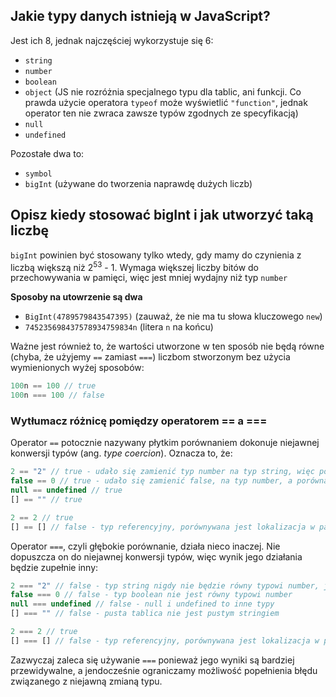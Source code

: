 ## Jakie typy danych istnieją w JavaScript?
Jest ich 8, jednak najczęściej wykorzystuje się 6:
- `string`
- `number`
- `boolean`
- `object` (JS nie rozróżnia specjalnego typu dla tablic, ani funkcji. Co prawda użycie operatora `typeof` może wyświetlić `"function"`, jednak operator ten nie zwraca zawsze typów zgodnych ze specyfikacją)
- `null`
- `undefined`

Pozostałe dwa to:
- `symbol`
- `bigInt` (używane do tworzenia naprawdę dużych liczb)

## Opisz kiedy stosować bigInt i jak utworzyć taką liczbę
`bigInt` powinien być stosowany tylko wtedy, gdy mamy do czynienia z liczbą większą niż 2<sup>53</sup> - 1. Wymaga większej liczby bitów do przechowywania w pamięci, więc jest mniej wydajny niż typ `number`

**Sposoby na utowrzenie są dwa**
- `BigInt(4789579843547395)` (zauważ, że nie ma tu słowa kluczowego `new`)
- `745235698437578934759834n` (litera `n` na końcu)

Ważne jest również to, że wartości utworzone w ten sposób nie będą równe (chyba, że użyjemy `==` zamiast `===`) liczbom stworzonym bez użycia wymienionych wyżej sposobów:
```javascript
100n == 100 // true
100n === 100 // false
```

### Wytłumacz różnicę pomiędzy operatorem == a ===
Operator `==` potocznie nazywany płytkim porównaniem dokonuje niejawnej konwersji typów (ang. _type coercion_). Oznacza to, że:
```javascript
2 == "2" // true - udało się zamienić typ number na typ string, więc porównanie wyglądało tak: "2" == "2"
false == 0 // true - udało się zamienić false, na typ number, a porównanie wyglądało tak 0 == 0
null == undefined // true
[] == "" // true

2 == 2 // true
[] == [] // false - typ referencyjny, porównywana jest lokalizacja w pamięci, a nie wartości w środku
```

Operator `===`, czyli głębokie porównanie, działa nieco inaczej. Nie dopuszcza on do niejawnej konwersji typów, więc wynik jego działania będzie zupełnie inny:
```javascript
2 === "2" // false - typ string nigdy nie będzie równy typowi number, jeżeli zastosujemy ===
false === 0 // false - typ boolean nie jest równy typowi number
null === undefined // false - null i undefined to inne typy
[] === "" // false - pusta tablica nie jest pustym stringiem

2 === 2 // true
[] === [] // false - typ referencyjny, porównywana jest lokalizacja w pamięci, a nie wartości w środku
```

Zazwyczaj zaleca się używanie `===` ponieważ jego wyniki są bardziej przewidywalne, a jendocześnie ograniczamy możliwość popełnienia błędu związanego z niejawną zmianą typu. 
